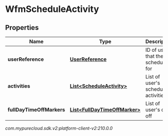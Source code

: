 # WfmScheduleActivity


## Properties

| Name | Type | Description | Notes |
| ------------ | ------------- | ------------- | ------------- |
| **userReference** | [**UserReference**](UserReference) | ID of user that the schedule is for |  [optional] |
| **activities** | [**List&lt;ScheduleActivity&gt;**](ScheduleActivity) | List of user's scheduled activities |  [optional] |
| **fullDayTimeOffMarkers** | [**List&lt;FullDayTimeOffMarker&gt;**](FullDayTimeOffMarker) | List of user's days off |  [optional] |




_com.mypurecloud.sdk.v2:platform-client-v2:210.0.0_
